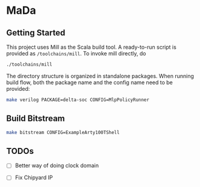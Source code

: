 # MaDa

## Getting Started

This project uses Mill as the Scala build tool. A ready-to-run script is provided as `/toolchains/mill`. To invoke mill directly, do

```bash
./toolchains/mill
```

The directory structure is organized in standalone packages. When running build flow, both the package name and the config name need to be provided:

```bash
make verilog PACKAGE=delta-soc CONFIG=MlpPolicyRunner
```

## Build Bitstream

```bash
make bitstream CONFIG=ExampleArty100TShell
```

## TODOs

- [ ] Better way of doing clock domain
- [ ] Fix Chipyard IP

